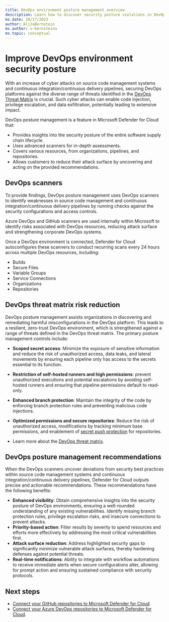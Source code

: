 ```yaml
---
title: DevOps environment posture management overview
description: Learn how to discover security posture violations in DevOps environments 
ms.date: 10/17/2023
author: AlizaBernstein
ms.author: v-bernsteina
ms.topic: conceptual
---
```


# Improve DevOps environment security posture

With an increase of cyber attacks on source code management systems and continuous integration/continuous delivery pipelines, securing DevOps platforms against the diverse range of threats identified in the [DevOps Threat Matrix](https://www.microsoft.com/security/blog/2023/04/06/devops-threat-matrix/) is crucial. Such cyber attacks can enable code injection, privilege escalation, and data exfiltration, potentially leading to extensive impact.  

DevOps posture management is a feature in Microsoft Defender for Cloud that:

- Provides insights into the security posture of the entire software supply chain lifecycle.
- Uses advanced scanners for in-depth assessments.
- Covers various resources, from organizations, pipelines, and repositories.  
- Allows customers to reduce their attack surface by uncovering and acting on the provided recommendations.

## DevOps scanners

To provide findings, DevOps posture management uses DevOps scanners to identify weaknesses in source code management and continuous integration/continuous delivery pipelines by running checks against the security configurations and access controls.

Azure DevOps and GitHub scanners are used internally within Microsoft to identify risks associated with DevOps resources, reducing attack surface and strengthening corporate DevOps systems.

Once a DevOps environment is connected, Defender for Cloud autoconfigures these scanners to conduct recurring scans every 24 hours across multiple DevOps resources, including:  

- Builds
- Secure Files
- Variable Groups
- Service Connections
- Organizations
- Repositories

## DevOps threat matrix risk reduction

DevOps posture management assists organizations in discovering and remediating harmful misconfigurations in the DevOps platform. This leads to a resilient, zero-trust DevOps environment, which is strengthened against a range of threats defined in the DevOps threat matrix.  The primary posture management controls include:

- **Scoped secret access**: Minimize the exposure of sensitive information and reduce the risk of unauthorized access, data leaks, and lateral movements by ensuring each pipeline only has access to the secrets essential to its function.
- **Restriction of self-hosted runners and high permissions**: prevent unauthorized executions and potential escalations by avoiding self-hosted runners and ensuring that pipeline permissions default to read-only.
- **Enhanced branch protection**: Maintain the integrity of the code by enforcing branch protection rules and preventing malicious code injections.
- **Optimized permissions and secure repositories**: Reduce the risk of unauthorized access, modifications by tracking minimum base permissions, and enablement of [secret push protection](https://docs.github.com/enterprise-cloud@latest/code-security/secret-scanning/push-protection-for-repositories-and-organizations) for repositories.

- Learn more about the [DevOps threat matrix](https://www.microsoft.com/security/blog/2023/04/06/devops-threat-matrix/).

## DevOps posture management recommendations

When the DevOps scanners uncover deviations from security best practices within source code management systems and continuous integration/continuous delivery pipelines, Defender for Cloud outputs precise and actionable recommendations. These recommendations have the following benefits:

- **Enhanced visibility**: Obtain comprehensive insights into the security posture of DevOps environments, ensuring a well-rounded understanding of any existing vulnerabilities. Identify missing branch protection rules, privilege escalation risks, and insecure connections to prevent attacks.
- **Priority-based action**: Filter results by severity to spend resources and efforts more effectively by addressing the most critical vulnerabilities first.
- **Attack surface reduction**: Address highlighted security gaps to significantly minimize vulnerable attack surfaces, thereby hardening defenses against potential threats.
- **Real-time notifications**: Ability to integrate with workflow automations to receive immediate alerts when secure configurations alter, allowing for prompt action and ensuring sustained compliance with security protocols.

## Next steps

- [Connect your GitHub repositories to Microsoft Defender for Cloud](quickstart-onboard-github.md).
- [Connect your Azure DevOps repositories to Microsoft Defender for Cloud](quickstart-onboard-devops.md).
